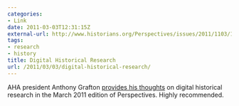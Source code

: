 ```yaml
---
categories:
- Link
date: 2011-03-03T12:31:15Z
external-url: http://www.historians.org/Perspectives/issues/2011/1103/1103pre1.cfm
tags:
- research
- history
title: Digital Historical Research
url: /2011/03/03/digital-historical-research/
---
```


AHA president Anthony Grafton <a href="http://www.historians.org/Perspectives/issues/2011/1103/1103pre1.cfm">provides his thoughts</a> on digital historical research in the March 2011 edition of Perspectives. Highly recommended.
